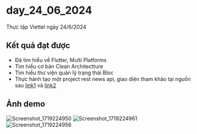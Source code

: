 # day_24_06_2024

Thực tập Viettel ngày 24/6/2024

## Kết quả đạt được

- Đã tìm hiểu về Flutter, Multi Platforms
- Tìm hiểu cơ bản Clean Architectture
- Tìm hiểu thư viện quản lý trạng thái Bloc
- Thực hành tạo một project rest news api, giao diện tham khảo tại nguồn sau [link1](https://dribbble.com/shots/15607170-News-App-Mobile-Concept/attachments/7395388?mode=media) và [link2](https://dribbble.com/shots/9151908-News-App) 

## Ảnh demo

![Screenshot_1719224950](https://github.com/NguyenKhaiHoan/Thuc_tap_Viettel/assets/91106338/a4603879-72cf-4a55-a372-d34bccc32f11)
![Screenshot_1719224961](https://github.com/NguyenKhaiHoan/Thuc_tap_Viettel/assets/91106338/0adad3a6-0739-4099-9bcb-4362d32bfcd9)
![Screenshot_1719224956](https://github.com/NguyenKhaiHoan/Thuc_tap_Viettel/assets/91106338/c1aa1a89-8be5-4293-a17c-5ee6534e3d9b)

